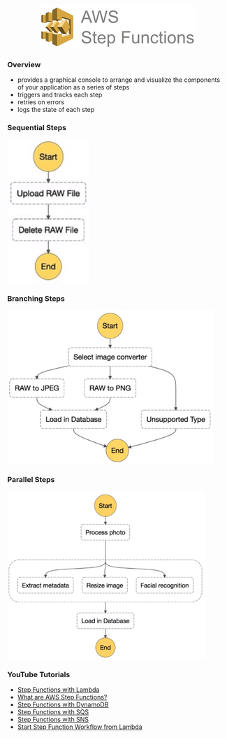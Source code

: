 <p align="center">
    <img src="images/step-functions_logo.png">
</p>

### Overview

- provides a graphical console to arrange and visualize the components of your application as a series of steps
- triggers and tracks each step
- retries on errors
- logs the state of each step

### Sequential Steps

![Sequential Steps](./images/sequentialSteps.png)

### Branching Steps

![Branching Steps](./images/branchingSteps.png)

### Parallel Steps

![Parallel Steps](./images/parallelSteps.png)

### YouTube Tutorials

- [Step Functions with Lambda](https://www.youtube.com/watch?v=s0XFX3WHg0w)
- [What are AWS Step Functions?](https://www.youtube.com/watch?v=zCIpWFYDJ8s)
- [Step Functions with DynamoDB](https://www.youtube.com/watch?v=9aE9Yjna8J0)
- [Step Functions with SQS](https://www.youtube.com/watch?v=tPYa1r_cZ2E)
- [Step Functions with SNS](https://www.youtube.com/watch?v=cuUhaBFAus4)
- [Start Step Function Workflow from Lambda](https://www.youtube.com/watch?v=kpuqc_7DQZA)
